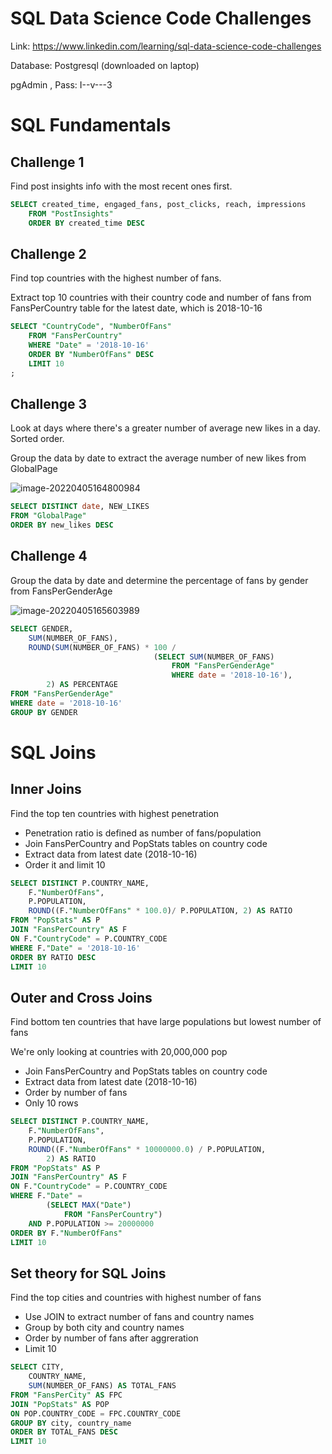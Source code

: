 # SQL Data Science Code Challenges

Link: https://www.linkedin.com/learning/sql-data-science-code-challenges

Database: Postgresql (downloaded on laptop) 

pgAdmin , Pass: I--v---3

# SQL Fundamentals

## Challenge 1

Find post insights info with the most recent ones first.

```sql
SELECT created_time, engaged_fans, post_clicks, reach, impressions
	FROM "PostInsights"
	ORDER BY created_time DESC

```



## Challenge 2

Find top countries with the highest number of fans.

Extract top 10 countries with their country code and number of fans from FansPerCountry table for the latest date, which is 2018-10-16

```sql
SELECT "CountryCode", "NumberOfFans"
	FROM "FansPerCountry"
	WHERE "Date" = '2018-10-16'
	ORDER BY "NumberOfFans" DESC
	LIMIT 10
;
```





## Challenge 3

Look at days where there's a greater number of average new likes in a day. Sorted order.

Group the data by date to extract the average number of new likes from GlobalPage 

![image-20220405164800984](C:\Users\halpe\AppData\Roaming\Typora\typora-user-images\image-20220405164800984.png)

```sql
SELECT DISTINCT date, NEW_LIKES
FROM "GlobalPage"
ORDER BY new_likes DESC
```

## Challenge 4

Group the data by date and determine the percentage of fans by gender from FansPerGenderAge

![image-20220405165603989](C:\Users\halpe\AppData\Roaming\Typora\typora-user-images\image-20220405165603989.png)

```sql
SELECT GENDER,
	SUM(NUMBER_OF_FANS),
	ROUND(SUM(NUMBER_OF_FANS) * 100 /
								(SELECT SUM(NUMBER_OF_FANS)
									FROM "FansPerGenderAge"
									WHERE date = '2018-10-16'),
		2) AS PERCENTAGE
FROM "FansPerGenderAge"
WHERE date = '2018-10-16'
GROUP BY GENDER
```

# SQL Joins

## Inner Joins

Find the top ten countries with highest penetration

- Penetration ratio is defined as number of fans/population
- Join FansPerCountry and PopStats tables on country code
- Extract data from latest date (2018-10-16)
- Order it and limit 10

```sql
SELECT DISTINCT P.COUNTRY_NAME,
	F."NumberOfFans",
	P.POPULATION,
	ROUND((F."NumberOfFans" * 100.0)/ P.POPULATION, 2) AS RATIO
FROM "PopStats" AS P
JOIN "FansPerCountry" AS F 
ON F."CountryCode" = P.COUNTRY_CODE
WHERE F."Date" = '2018-10-16'
ORDER BY RATIO DESC
LIMIT 10
```

## Outer and Cross Joins

Find bottom ten countries that have large populations but lowest number of fans

We're only looking at countries with 20,000,000 pop

- Join FansPerCountry and PopStats tables on country code
- Extract data from latest date (2018-10-16)
- Order by number of fans
- Only 10 rows

```sql
SELECT DISTINCT P.COUNTRY_NAME,
	F."NumberOfFans",
	P.POPULATION,
	ROUND((F."NumberOfFans" * 10000000.0) / P.POPULATION,
		2) AS RATIO
FROM "PopStats" AS P
JOIN "FansPerCountry" AS F 
ON F."CountryCode" = P.COUNTRY_CODE
WHERE F."Date" =
		(SELECT MAX("Date")
			FROM "FansPerCountry")
	AND P.POPULATION >= 20000000
ORDER BY F."NumberOfFans"
LIMIT 10
```

## Set theory for SQL Joins

Find the top cities and countries with highest number of fans

* Use JOIN to extract number of fans and country names
* Group by both city and country names 
* Order by number of fans after aggreration 
* Limit 10

```sql
SELECT CITY,
	COUNTRY_NAME,
	SUM(NUMBER_OF_FANS) AS TOTAL_FANS
FROM "FansPerCity" AS FPC
JOIN "PopStats" AS POP 
ON POP.COUNTRY_CODE = FPC.COUNTRY_CODE
GROUP BY city, country_name
ORDER BY TOTAL_FANS DESC
LIMIT 10
```

